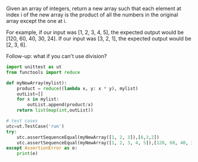 Given an array of integers, return a new array such that each element at index i of the new array is the product of all the numbers in the original array except the one at i.

For example, if our input was [1, 2, 3, 4, 5], the expected output would be [120, 60, 40, 30, 24]. If our input was [3, 2, 1], the expected output would be [2, 3, 6].

Follow-up: what if you can't use division?

```python
import unittest as ut
from functools import reduce

def myNewArray(mylist):
    product = reduce((lambda x, y: x * y), mylist)
    outList=[]
    for x in mylist:
        outList.append(product/x)
    return list(map(int,outList))

# test cases 
utc=ut.TestCase('run')
try:
    utc.assertSequenceEqual(myNewArray([1, 2, 3]),[6,3,2])
    utc.assertSequenceEqual(myNewArray([1, 2, 3, 4, 5]),[120, 60, 40, 30, 24])
except AssertionError as e:
    print(e)
```

